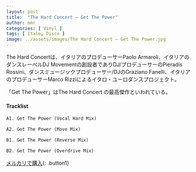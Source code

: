 ```yaml
---
layout: post
title:  "The Hard Concert – Get The Power"
author: mmr
categories: [ Vinyl ]
tags: [ Italo, Disco ]
image: ../assets/images/The Hard Concert – Get The Power.jpg
---
```


The Hard Concertは、イタリアのプロデューサーPaolo Armaroli、イタリアのダンスレーベルDJ Movementの創設者でありDJ/プロデューサーのPieradis Rossini、ダンスミュージックプロデューサー/DJのGraziano Fanelli、イタリアのプロデューサーMarco Rizziによるイタロ・ユーロダンスプロジェクト。

「Get The Power」はThe Hard Concert の最高傑作といわれている。

#### Tracklist
```md
A1. Get The Power (Vocal Hard Mix)

A2. Get The Power (Move Mix)

B1. Get The Power (Reverse Mix)

B2. Get The Power (Overdrive Mix)
```

[メルカリで購入](https://jp.mercari.com/item/m57007567296?afid=6142608987){: .button1}

